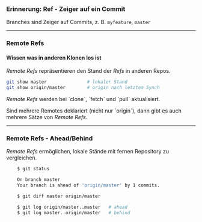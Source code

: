
### Erinnerung: Ref - Zeiger auf ein Commit

Branches sind Zeiger auf Commits, z. B. `myfeature`, `master`


---

### Remote Refs

#### Wissen was in anderen Klonen los ist

*Remote Refs* repräsentieren den Stand der *Refs* 
in anderen Repos. 

```bash
git show master               # lokaler Stand
git show origin/master        # origin nach letztem Synch
```

*Remote Refs* werden bei ˋcloneˋ, ˋfetchˋ und ˋpullˋ aktualisiert.

Sind mehrere Remotes deklariert (nicht nur ˋoriginˋ), 
dann gibt es auch mehrere Sätze von *Remote Refs*.


---

### Remote Refs - Ahead/Behind

*Remote Refs* ermöglichen, lokale Stände mit fernen Repository zu vergleichen.

```bash
    $ git status

    On branch master
    Your branch is ahead of 'origin/master' by 1 commits.

    $ git diff master origin/master

    $ git log origin/master..master   # ahead
    $ git log master..origin/master   # behind
```




